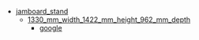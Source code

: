 * [jamboard_stand](jamboard_stand)
  * [1330_mm_width_1422_mm_height_962_mm_depth](jamboard_stand/1330_mm_width_1422_mm_height_962_mm_depth)
    * [google](jamboard_stand/1330_mm_width_1422_mm_height_962_mm_depth/google)
